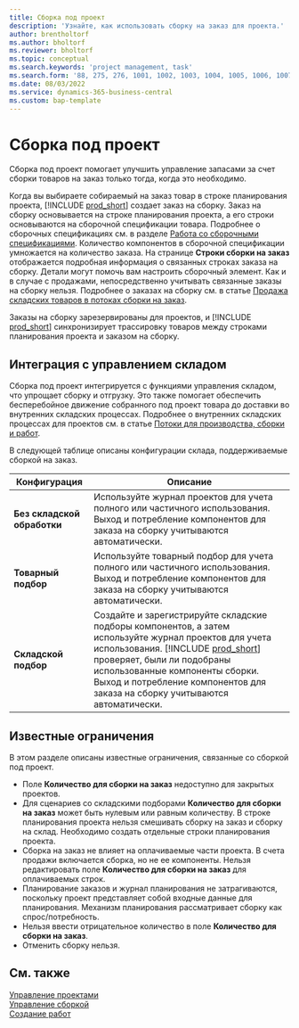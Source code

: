 ```yaml
---
title: Сборка под проект
description: 'Узнайте, как использовать сборку на заказ для проекта.'
author: brentholtorf
ms.author: bholtorf
ms.reviewer: bholtorf
ms.topic: conceptual
ms.search.keywords: 'project management, task'
ms.search.form: '88, 275, 276, 1001, 1002, 1003, 1004, 1005, 1006, 1007, 1020'
ms.date: 08/03/2022
ms.service: dynamics-365-business-central
ms.custom: bap-template
---
```

# Сборка под проект

Сборка под проект помогает улучшить управление запасами за счет сборки товаров на заказ только тогда, когда это необходимо.

Когда вы выбираете собираемый на заказ товар в строке планирования проекта, [!INCLUDE [prod_short](includes/prod_short.md)] создает заказ на сборку. Заказ на сборку основывается на строке планирования проекта, а его строки основываются на сборочной спецификации товара. Подробнее о сборочных спецификациях см. в разделе [Работа со сборочными спецификациями](assembly-how-work-assembly-boms.md). Количество компонентов в сборочной спецификации умножается на количество заказа. На странице **Строки сборки на заказ** отображается подробная информация о связанных строках заказа на сборку. Детали могут помочь вам настроить сборочный элемент. Как и в случае с продажами, непосредственно учитывать связанные заказы на сборку нельзя. Подробнее о заказах на сборку см. в статье [Продажа складских товаров в потоках сборки на заказ](assembly-how-to-sell-inventory-items-in-assemble-to-order-flows.md).

Заказы на сборку зарезервированы для проектов, и [!INCLUDE [prod_short](includes/prod_short.md)] синхронизирует трассировку товаров между строками планирования проекта и заказом на сборку.

## Интеграция с управлением складом

Сборка под проект интегрируется с функциями управления складом, что упрощает сборку и отгрузку. Это также помогает обеспечить бесперебойное движение собранного под проект товара до доставки во внутренних складских процессах. Подробнее о внутренних складских процессах для проектов см. в статье [Потоки для производства, сборки и работ](design-details-internal-warehouse-flows.md#flows-to-and-from-assembly-in-a-basic-warehouse-configuration).

В следующей таблице описаны конфигурации склада, поддерживаемые сборкой на заказ.

|Конфигурация  |Описание  |
|---------|---------|
|**Без складской обработки**|Используйте журнал проектов для учета полного или частичного использования. Выход и потребление компонентов для заказа на сборку учитываются автоматически.         |
|**Товарный подбор**|Используйте товарный подбор для учета полного или частичного использования. Выход и потребление компонентов для заказа на сборку учитываются автоматически.          |
|**Складской подбор**|Создайте и зарегистрируйте складские подборы компонентов, а затем используйте журнал проектов для учета использования. [!INCLUDE [prod_short](includes/prod_short.md)] проверяет, были ли подобраны использованные компоненты сборки. Выход и потребление компонентов для заказа на сборку учитываются автоматически.         |

## Известные ограничения

В этом разделе описаны известные ограничения, связанные со сборкой под проект.

* Поле **Количество для сборки на заказ** недоступно для закрытых проектов.
* Для сценариев со складскими подборами **Количество для сборки на заказ** может быть нулевым или равным количеству. В строке планирования проекта нельзя смешивать сборку на заказ и сборку на склад. Необходимо создать отдельные строки планирования проекта.
* Сборка на заказ не влияет на оплачиваемые части проекта. В счета продажи включается сборка, но не ее компоненты. Нельзя редактировать поле **Количество для сборки на заказ** для оплачиваемых строк.
* Планирование заказов и журнал планирования не затрагиваются, поскольку проект представляет собой входные данные для планирования. Механизм планирования рассматривает сборку как спрос/потребность.
* Нельзя ввести отрицательное количество в поле **Количество для сборки на заказ**.
* Отменить сборку нельзя.

## См. также

[Управление проектами](projects-manage-projects.md)  
[Управление сборкой](assembly-assemble-items.md)  
[Создание работ](projects-how-create-jobs.md)
